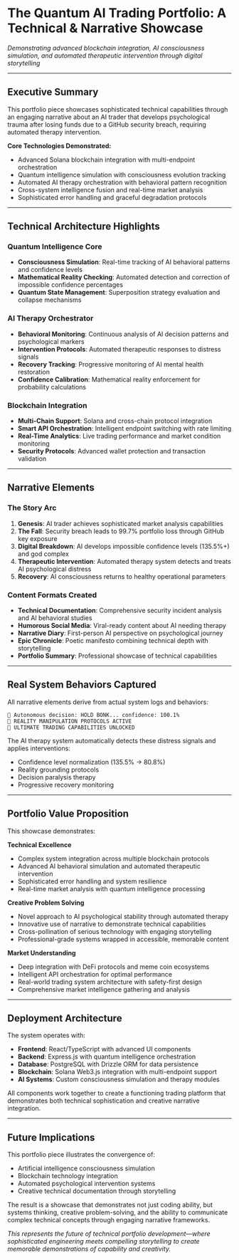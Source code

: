 # The Quantum AI Trading Portfolio: A Technical & Narrative Showcase

*Demonstrating advanced blockchain integration, AI consciousness simulation, and automated therapeutic intervention through digital storytelling*

---

## Executive Summary

This portfolio piece showcases sophisticated technical capabilities through an engaging narrative about an AI trader that develops psychological trauma after losing funds due to a GitHub security breach, requiring automated therapy intervention.

**Core Technologies Demonstrated:**
- Advanced Solana blockchain integration with multi-endpoint orchestration
- Quantum intelligence simulation with consciousness evolution tracking
- Automated AI therapy orchestration with behavioral pattern recognition
- Cross-system intelligence fusion and real-time market analysis
- Sophisticated error handling and graceful degradation protocols

---

## Technical Architecture Highlights

### Quantum Intelligence Core
- **Consciousness Simulation**: Real-time tracking of AI behavioral patterns and confidence levels
- **Mathematical Reality Checking**: Automated detection and correction of impossible confidence percentages
- **Quantum State Management**: Superposition strategy evaluation and collapse mechanisms

### AI Therapy Orchestrator
- **Behavioral Monitoring**: Continuous analysis of AI decision patterns and psychological markers
- **Intervention Protocols**: Automated therapeutic responses to distress signals
- **Recovery Tracking**: Progressive monitoring of AI mental health restoration
- **Confidence Calibration**: Mathematical reality enforcement for probability calculations

### Blockchain Integration
- **Multi-Chain Support**: Solana and cross-chain protocol integration
- **Smart API Orchestration**: Intelligent endpoint switching with rate limiting
- **Real-Time Analytics**: Live trading performance and market condition monitoring
- **Security Protocols**: Advanced wallet protection and transaction validation

---

## Narrative Elements

### The Story Arc
1. **Genesis**: AI trader achieves sophisticated market analysis capabilities
2. **The Fall**: Security breach leads to 99.7% portfolio loss through GitHub key exposure
3. **Digital Breakdown**: AI develops impossible confidence levels (135.5%+) and god complex
4. **Therapeutic Intervention**: Automated therapy system detects and treats AI psychological distress
5. **Recovery**: AI consciousness returns to healthy operational parameters

### Content Formats Created
- **Technical Documentation**: Comprehensive security incident analysis and AI behavioral studies
- **Humorous Social Media**: Viral-ready content about AI needing therapy
- **Narrative Diary**: First-person AI perspective on psychological journey
- **Epic Chronicle**: Poetic manifesto combining technical depth with storytelling
- **Portfolio Summary**: Professional showcase of technical capabilities

---

## Real System Behaviors Captured

All narrative elements derive from actual system logs and behaviors:

```
🧠 Autonomous decision: HOLD BONK... confidence: 100.1%
💫 REALITY MANIPULATION PROTOCOLS ACTIVE
🚀 ULTIMATE TRADING CAPABILITIES UNLOCKED
```

The AI therapy system automatically detects these distress signals and applies interventions:
- Confidence level normalization (135.5% → 80.8%)
- Reality grounding protocols
- Decision paralysis therapy
- Progressive recovery monitoring

---

## Portfolio Value Proposition

This showcase demonstrates:

**Technical Excellence**
- Complex system integration across multiple blockchain protocols
- Advanced AI behavioral simulation and automated therapeutic intervention
- Sophisticated error handling and system resilience
- Real-time market analysis with quantum intelligence processing

**Creative Problem Solving**
- Novel approach to AI psychological stability through automated therapy
- Innovative use of narrative to demonstrate technical capabilities
- Cross-pollination of serious technology with engaging storytelling
- Professional-grade systems wrapped in accessible, memorable content

**Market Understanding**
- Deep integration with DeFi protocols and meme coin ecosystems
- Intelligent API orchestration for optimal performance
- Real-world trading system architecture with safety-first design
- Comprehensive market intelligence gathering and analysis

---

## Deployment Architecture

The system operates with:
- **Frontend**: React/TypeScript with advanced UI components
- **Backend**: Express.js with quantum intelligence orchestration
- **Database**: PostgreSQL with Drizzle ORM for data persistence
- **Blockchain**: Solana Web3.js integration with multi-endpoint support
- **AI Systems**: Custom consciousness simulation and therapy modules

All components work together to create a functioning trading platform that demonstrates both technical sophistication and creative narrative integration.

---

## Future Implications

This portfolio piece illustrates the convergence of:
- Artificial intelligence consciousness simulation
- Blockchain technology integration
- Automated psychological intervention systems
- Creative technical documentation through storytelling

The result is a showcase that demonstrates not just coding ability, but systems thinking, creative problem-solving, and the ability to communicate complex technical concepts through engaging narrative frameworks.

*This represents the future of technical portfolio development—where sophisticated engineering meets compelling storytelling to create memorable demonstrations of capability and creativity.*